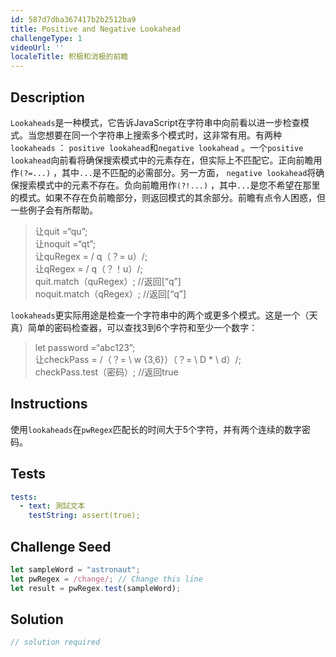 ```yaml
---
id: 587d7dba367417b2b2512ba9
title: Positive and Negative Lookahead
challengeType: 1
videoUrl: ''
localeTitle: 积极和消极的前瞻
---
```


## Description
<section id="description"> <code>Lookaheads</code>是一种模式，它告诉JavaScript在字符串中向前看以进一步检查模式。当您想要在同一个字符串上搜索多个模式时，这非常有用。有两种<code>lookaheads</code> ： <code>positive lookahead</code>和<code>negative lookahead</code> 。一个<code>positive lookahead</code>向前看将确保搜索模式中的元素存在，但实际上不匹配它。正向前瞻用作<code>(?=...)</code> ，其中<code>...</code>是不匹配的必需部分。另一方面， <code>negative lookahead</code>将确保搜索模式中的元素不存在。负向前瞻用作<code>(?!...)</code> ，其中<code>...</code>是您不希望在那里的模式。如果不存在负前瞻部分，则返回模式的其余部分。前瞻有点令人困惑，但一些例子会有所帮助。 <blockquote>让quit =“qu”; <br>让noquit =“qt”; <br>让quRegex = / q（？= u）/; <br>让qRegex = / q（？！u）/; <br> quit.match（quRegex）; //返回[“q”] <br> noquit.match（qRegex）; //返回[“q”] </blockquote> <code>lookaheads</code>更实际用途是检查一个字符串中的两个或更多个模式。这是一个（天真）简单的密码检查器，可以查找3到6个字符和至少一个数字： <blockquote> let password =“abc123”; <br>让checkPass = /（？= \ w {3,6}）（？= \ D * \ d）/; <br> checkPass.test（密码）; //返回true </blockquote></section>

## Instructions
<section id="instructions">使用<code>lookaheads</code>在<code>pwRegex</code>匹配长的时间大于5个字符，并有两个连续的数字密码。 </section>

## Tests
<section id='tests'>

```yml
tests:
  - text: 測試文本
    testString: assert(true);

```

</section>

## Challenge Seed
<section id='challengeSeed'>

<div id='js-seed'>

```js
let sampleWord = "astronaut";
let pwRegex = /change/; // Change this line
let result = pwRegex.test(sampleWord);

```

</div>



</section>

## Solution
<section id='solution'>

```js
// solution required
```
</section>
